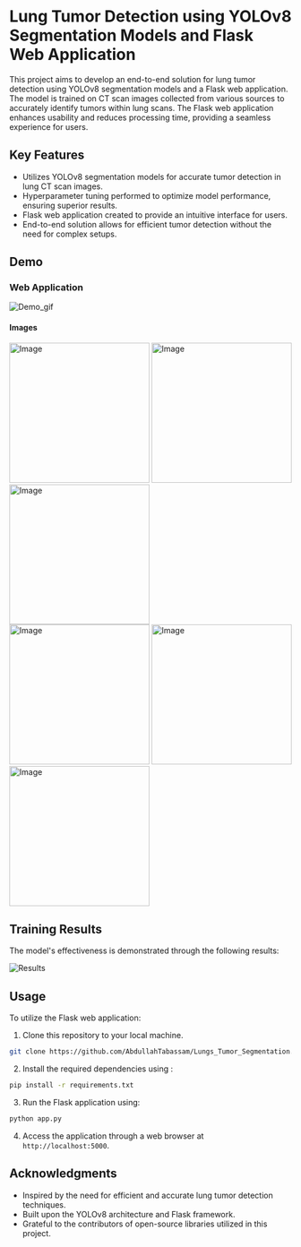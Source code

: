 # Lung Tumor Detection using YOLOv8 Segmentation Models and Flask Web Application

This project aims to develop an end-to-end solution for lung tumor detection using YOLOv8 segmentation models and a Flask web application. The model is trained on CT scan images collected from various sources to accurately identify tumors within lung scans. The Flask web application enhances usability and reduces processing time, providing a seamless experience for users.

## Key Features

- Utilizes YOLOv8 segmentation models for accurate tumor detection in lung CT scan images.
- Hyperparameter tuning performed to optimize model performance, ensuring superior results.
- Flask web application created to provide an intuitive interface for users.
- End-to-end solution allows for efficient tumor detection without the need for complex setups.


## Demo

### Web Application

![Demo_gif](https://github.com/AbdullahTabassam/Lungs_Tumor_Segmentation/blob/master/Demo.gif)

#### Images

<div>
<img src="https://github.com/AbdullahTabassam/Lungs_Tumor_Segmentation/blob/master/static/images/000117.png" alt="Image" height="250" width="250">
<img src="https://github.com/AbdullahTabassam/Lungs_Tumor_Segmentation/blob/master/static/images/000157.png" alt="Image" height="250" width="250">
<img src="https://github.com/AbdullahTabassam/Lungs_Tumor_Segmentation/blob/master/static/images/000163.png" alt="Image" height="250" width="250">
</div>
<div>
<img src="https://github.com/AbdullahTabassam/Lungs_Tumor_Segmentation/blob/master/static/results/predicted_000117.png" alt="Image" height="250" width="250">
<img src="https://github.com/AbdullahTabassam/Lungs_Tumor_Segmentation/blob/master/static/results/predicted_000157.png" alt="Image" height="250" width="250">
<img src="https://github.com/AbdullahTabassam/Lungs_Tumor_Segmentation/blob/master/static/results/predicted_000163.png" alt="Image" height="250" width="250">
</div>


## Training Results

The model's effectiveness is demonstrated through the following results:

![Results](https://github.com/AbdullahTabassam/Lungs_Tumor_Segmentation/blob/master/results.png)

## Usage

To utilize the Flask web application:

1. Clone this repository to your local machine.
```bash
git clone https://github.com/AbdullahTabassam/Lungs_Tumor_Segmentation.git
```
2. Install the required dependencies using :
```bash
pip install -r requirements.txt
```
3. Run the Flask application using:
```bash
python app.py
```
4. Access the application through a web browser at `http://localhost:5000`.


## Acknowledgments

- Inspired by the need for efficient and accurate lung tumor detection techniques.
- Built upon the YOLOv8 architecture and Flask framework.
- Grateful to the contributors of open-source libraries utilized in this project.
